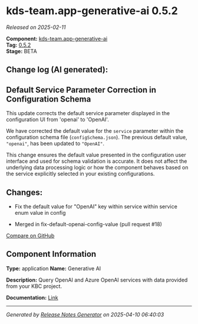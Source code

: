 #  kds-team.app-generative-ai 0.5.2

_Released on 2025-02-11_

**Component:** [kds-team.app-generative-ai](https://github.com/keboola/component-generative-ai)  
**Tag:** [0.5.2](https://github.com/keboola/component-generative-ai/releases/tag/0.5.2)  
**Stage:** BETA


## Change log (AI generated):
## Default Service Parameter Correction in Configuration Schema
This update corrects the default service parameter displayed in the configuration UI from 'openai' to 'OpenAI'.

We have corrected the default value for the `service` parameter within the configuration schema file (`configSchema.json`). The previous default value, `"openai"`, has been updated to `"OpenAI"`.

This change ensures the default value presented in the configuration user interface and used for schema validation is accurate. It does not affect the underlying data processing logic or how the component behaves based on the service explicitly selected in your existing configurations.



## Changes:



- Fix the default value for "OpenAI" key within service within service enum value in config 




- Merged in fix-default-openai-config-value (pull request #18) 



[Compare on GitHub](https://github.com/keboola/component-generative-ai/compare/0.5.1...0.5.2)



## Component Information
**Type:** application
**Name:** Generative AI

**Description:** Query OpenAI and Azure OpenAI services with data provided from your KBC project.


**Documentation:** [Link](https://help.keboola.com/components/applications/ai/generative-ai/)



---
_Generated by [Release Notes Generator](https://github.com/keboola/release-notes-generator)
on 2025-04-10 06:40:03_